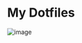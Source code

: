 # My Dotfiles
![image](https://user-images.githubusercontent.com/61900781/236695894-03bfbf55-9d82-4527-8b44-b7b076cfa3ef.png)
